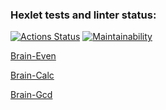 ### Hexlet tests and linter status:
[![Actions Status](https://github.com/AlexandraMarder/fullstack-javascript-project-44/actions/workflows/hexlet-check.yml/badge.svg)](https://github.com/AlexandraMarder/fullstack-javascript-project-44/actions)
[![Maintainability](https://api.codeclimate.com/v1/badges/5e54888390f7b9307c12/maintainability)](https://codeclimate.com/github/AlexandraMarder/fullstack-javascript-project-44_new/maintainability)

[Brain-Even](https://asciinema.org/a/HUZgKKM7mcm9yUoLnpeY6ZXVx)

[Brain-Calc](https://asciinema.org/a/DmG4kFIy1D0poWufxGsTSEB7x)

[Brain-Gcd](https://asciinema.org/a/V0Uyzw4iZ39almqzGuG9UAD5e)